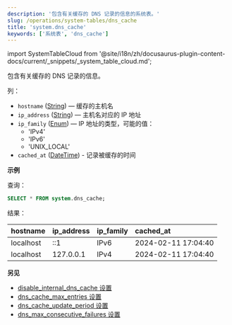 ```yaml
---
description: '包含有关缓存的 DNS 记录的信息的系统表。'
slug: /operations/system-tables/dns_cache
title: 'system.dns_cache'
keywords: ['系统表', 'dns_cache']
---
```

import SystemTableCloud from '@site/i18n/zh/docusaurus-plugin-content-docs/current/_snippets/_system_table_cloud.md';

<SystemTableCloud/>

包含有关缓存的 DNS 记录的信息。

列：

- `hostname` ([String](../../sql-reference/data-types/string.md)) — 缓存的主机名
- `ip_address` ([String](../../sql-reference/data-types/string.md)) — 主机名对应的 IP 地址
- `ip_family` ([Enum](../../sql-reference/data-types/enum.md)) — IP 地址的类型，可能的值：
   - 'IPv4'
   - 'IPv6'
   - 'UNIX_LOCAL'
- `cached_at` ([DateTime](../../sql-reference/data-types/datetime.md)) - 记录被缓存的时间

**示例**

查询：

```sql
SELECT * FROM system.dns_cache;
```

结果：

| hostname | ip\_address | ip\_family | cached\_at |
| :--- | :--- | :--- | :--- |
| localhost | ::1 | IPv6 | 2024-02-11 17:04:40 |
| localhost | 127.0.0.1 | IPv4 | 2024-02-11 17:04:40 |

**另见**

- [disable_internal_dns_cache 设置](../../operations/server-configuration-parameters/settings.md#disable_internal_dns_cache)
- [dns_cache_max_entries 设置](../../operations/server-configuration-parameters/settings.md#dns_cache_max_entries)
- [dns_cache_update_period 设置](../../operations/server-configuration-parameters/settings.md#dns_cache_update_period)
- [dns_max_consecutive_failures 设置](../../operations/server-configuration-parameters/settings.md#dns_max_consecutive_failures)
